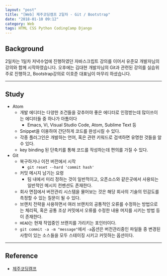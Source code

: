```yaml
---
layout: "post"
title: "[Web] 제주코딩캠프 2일차 - Git / Bootstrap"
date: "2018-01-10 09:12"
category: Web
tags: HTML CSS Python CodingCamp Django
---
```


## Background
2일차는 1일차 저녁수업에 진행하였던 자바스크립트 강의를 이어서 유준모 개발자님의 강의와 함께 시작하였습니다. 오후에는 김대현 개발자님의 Git과 관련된 강의를 실습위주로 진행하고, Bootstrap강의로 이호준 대표님이 마무리 하셨습니다.

---

## Study
- Atom
  - 개발 에디터는 다양한 조건들을 갖추어야 좋은 에디터로 인정받는데 많이쓰이는 에디터들 중 하나가 아톰이다
    - Emacs, Vi, Visual Studio Code, Atom, Sublime Text 등
  - Snippet을 이용하여 간단하게 코드를 완성시킬 수 있다.
  - 각종 플러그인은 개발하는 언어, 혹은 관련 키워드로 검색하면 유명한 것들을 알 수 있다.
  - key binding 된 단축키를 통해 코드를 작성하는데 편의를 가질 수 있다.
- Git
  - 복구하거나 이전 버전에서 시작
    - `git reset --hard 'commit hash'`
  - 커밋 메시지 남기는 요령
    - 팀 내에서 미리 정하는 것이 일반적이고, 오픈소스와 같은곳에서 사용되는 일반적인 메시지 컨벤션도 존재한다.
  - 회사 면접에서 버전관리 시스템을 물어보는 것은 해당 회사의 기술의 민감도를 측정할 수 있는 질문이 될 수 있다.
  - 브랜치 전략을 사용하면서 여러 브랜치의 공통적인 오류를 수정하는 방법으로는 체리픽, 혹은 공통 조상 커밋에서 오류를 수정한 내용 머지를 시키는 방법 등이 존재한다.
  - `HEAD`는 현재 작업중인 브랜치를 가리키는 포인터이다.
  - `git commit -a -m "message"`에서 `-a`옵션은 버전관리중인 파일들 중 변경된 사항이 있는 소스들을 모두 스테이징 시키고 커밋하는 옵션이다.


---

## Reference
* [제주코딩캠프](http://jejucodingcamp.com)
